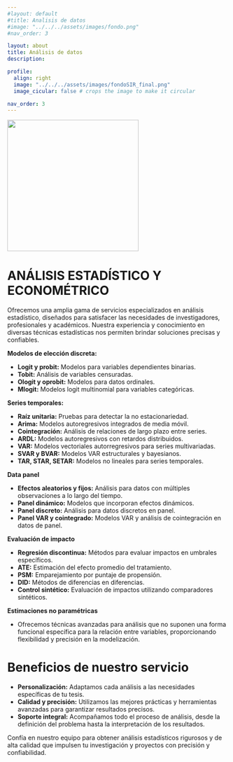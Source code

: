 ```yaml
---
#layout: default
#title: Analisis de datos 
#image: "../../../assets/images/fondo.png"
#nav_order: 3

layout: about
title: Análisis de datos
description: 

profile:
  align: right
  image: "../../../assets/images/fondoSIR_final.png"
  image_cicular: false # crops the image to make it circular

nav_order: 3
---
```

<img src="../../../assets/images/Logo.png" height="300">

# ANÁLISIS ESTADÍSTICO Y ECONOMÉTRICO

Ofrecemos una amplia gama de servicios especializados en análisis estadístico, diseñados para satisfacer las necesidades de investigadores, profesionales y académicos. Nuestra experiencia y conocimiento en diversas técnicas estadísticas nos permiten brindar soluciones precisas y confiables.

**Modelos de elección discreta:**

- **Logit y probit:** Modelos para variables dependientes binarias.
- **Tobit:** Análisis de variables censuradas.
- **Ologit y oprobit:** Modelos para datos ordinales.
- **Mlogit:** Modelos logit multinomial para variables categóricas.

**Series temporales:**

- **Raíz unitaria:** Pruebas para detectar la no estacionariedad.
- **Arima:** Modelos autoregresivos integrados de media móvil.
- **Cointegración:** Análisis de relaciones de largo plazo entre series.
- **ARDL:** Modelos autoregresivos con retardos distribuidos.
- **VAR:** Modelos vectoriales autorregresivos para series multivariadas.
- **SVAR y BVAR:** Modelos VAR estructurales y bayesianos.
- **TAR, STAR, SETAR:** Modelos no lineales para series temporales.

**Data panel**

- **Efectos aleatorios y fijos:** Análisis para datos con múltiples observaciones a lo largo del tiempo.
- **Panel dinámico:** Modelos que incorporan efectos dinámicos.
- **Panel discreto:** Análisis para datos discretos en panel.
- **Panel VAR y cointegrado:** Modelos VAR y análisis de cointegración en datos de panel.

**Evaluación de impacto**

- **Regresión discontinua:** Métodos para evaluar impactos en umbrales específicos.
- **ATE:** Estimación del efecto promedio del tratamiento.
- **PSM:** Emparejamiento por puntaje de propensión.
- **DID:** Métodos de diferencias en diferencias.
- **Control sintético:** Evaluación de impactos utilizando comparadores sintéticos.

**Estimaciones no paramétricas**

- Ofrecemos técnicas avanzadas para análisis que no suponen una forma funcional específica para la relación entre variables, proporcionando flexibilidad y precisión en la modelización.

# **Beneficios de nuestro servicio**

- **Personalización:** Adaptamos cada análisis a las necesidades específicas de tu tesis.
- **Calidad y precisión:** Utilizamos las mejores prácticas y herramientas avanzadas para garantizar resultados precisos.
- **Soporte integral:** Acompañamos todo el proceso de análisis, desde la definición del problema hasta la interpretación de los resultados.

Confía en nuestro equipo para obtener análisis estadísticos rigurosos y de alta calidad que impulsen tu investigación y proyectos con precisión y confiabilidad.
